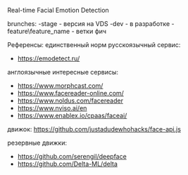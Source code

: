 Real-time Facial Emotion Detection

brunches:
-stage - версия на VDS 
-dev - в разработке
-feature\feature_name - ветки фич


Референсы:
единственный норм русскоязычный сервис:
- https://emodetect.ru/

англоязычные интересные сервисы:
- https://www.morphcast.com/
- https://www.facereader-online.com/
- https://www.noldus.com/facereader
- https://www.nviso.ai/en
- https://www.enablex.io/cpaas/faceai/

движок:
https://github.com/justadudewhohacks/face-api.js


резервные движки:
- https://github.com/serengil/deepface
- https://github.com/Delta-ML/delta
